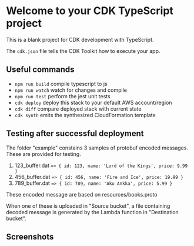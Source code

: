 # Welcome to your CDK TypeScript project

This is a blank project for CDK development with TypeScript.

The `cdk.json` file tells the CDK Toolkit how to execute your app.

## Useful commands

* `npm run build`   compile typescript to js
* `npm run watch`   watch for changes and compile
* `npm run test`    perform the jest unit tests
* `cdk deploy`      deploy this stack to your default AWS account/region
* `cdk diff`        compare deployed stack with current state
* `cdk synth`       emits the synthesized CloudFormation template

## Testing after successful deployment

The folder "example" constains 3 samples of protobuf encoded messages. These are provided for testing.

1. 123_buffer.dat `=> { id: 123, name: 'Lord of the Kings', price: 9.99 }`
2. 456_buffer.dat `=> { id: 456, name: 'Fire and Ice', price: 19.99 }`
3. 789_buffer.dat `=> { id: 789, name: 'Aku Ankka', price: 5.99 }`

These encoded message are based on resources/books.proto

When one of these is uploaded in "Source bucket", a file containing decoded message is generated by the Lambda function in "Destination bucket".

## Screenshots


